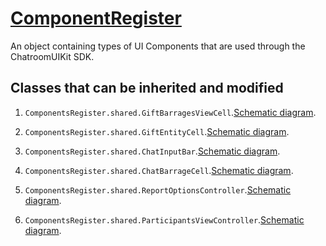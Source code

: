 # [ComponentRegister](https://github.com/zjc19891106/ChatroomUIKit/blob/main/Sources/ChatroomUIKit/Classes/UI/Core/UIKit/Utils/ComponentsRegister.swift)

An object containing types of UI Components that are used through the ChatroomUIKit SDK.

## Classes that can be inherited and modified

1. ``ComponentsRegister.shared.GiftBarragesViewCell``.[Schematic diagram](giftBarrage.png).


2. ``ComponentsRegister.shared.GiftEntityCell``.[Schematic diagram](giftPlaceHolder.png).


3. ``ComponentsRegister.shared.ChatInputBar``.[Schematic diagram](inputBar.png).


4. ``ComponentsRegister.shared.ChatBarrageCell``.[Schematic diagram](custom%20chat%20barrage.png).


5. ``ComponentsRegister.shared.ReportOptionsController``.[Schematic diagram](report.png).


6. ``ComponentsRegister.shared.ParticipantsViewController``.[Schematic diagram](pageContainerTitleBarItemWidth.png).